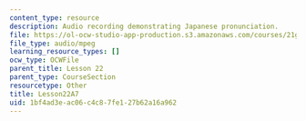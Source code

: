 ```yaml
---
content_type: resource
description: Audio recording demonstrating Japanese pronunciation.
file: https://ol-ocw-studio-app-production.s3.amazonaws.com/courses/21g-504-japanese-iv-spring-2009/1bf4ad3eac06c4c87fe127b62a16a962_Lesson22A7.mp3
file_type: audio/mpeg
learning_resource_types: []
ocw_type: OCWFile
parent_title: Lesson 22
parent_type: CourseSection
resourcetype: Other
title: Lesson22A7
uid: 1bf4ad3e-ac06-c4c8-7fe1-27b62a16a962
---
```

